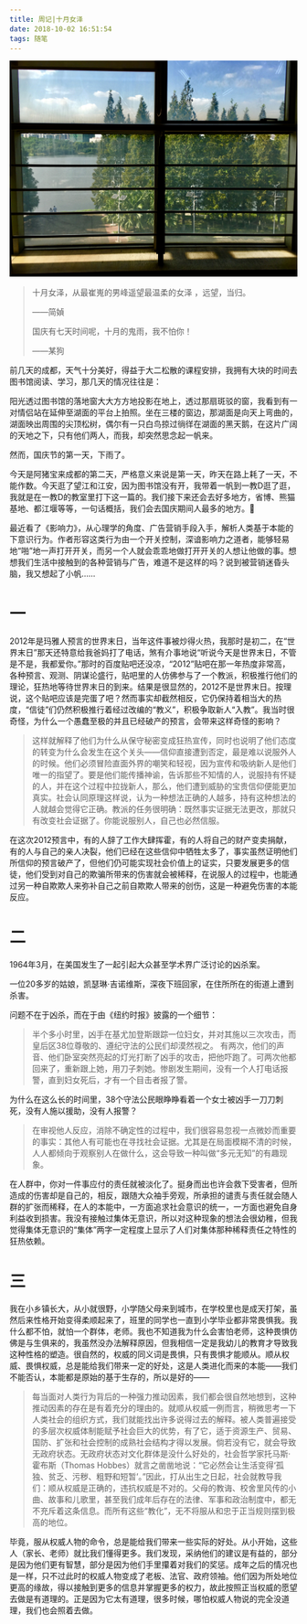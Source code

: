 ```yaml
---
title: 周记|十月女泽
date: 2018-10-02 16:51:54
tags: 随笔
---
```


![week7-1](https://raw.githubusercontent.com/Shiyuang-scu/blog_img/master/week7-1.jpg)
> 十月女泽，从最崔嵬的男峰遥望最温柔的女泽 ，远望，当归。
>
> ——简媜
>
> 国庆有七天时间呢，十月的鬼雨，我不怕你！
>
> ——某狗
<!--more-->

前几天的成都，天气十分美好，得益于大二松散的课程安排，我拥有大块的时间去图书馆阅读、学习，那几天的情况往往是：

阳光透过图书馆的落地窗大大方方地投影在地上，透过那扇斑驳的窗，我看到有一对情侣站在延伸至湖面的平台上拍照。坐在三楼的窗边，那湖面是向天上弯曲的，湖面映出周围的尖顶松树，偶尔有一只白鸟掠过徜徉在湖面的黑天鹅，在这片广阔的天地之下，只有他们两人，而我，却突然思念起一帆来。

然而，国庆节的第一天，下雨了。

今天是阿猪宝来成都的第二天，严格意义来说是第一天，昨天在路上耗了一天，不能作数。今天逛了望江和江安，因为图书馆没有开，我带着一帆到一教D逛了逛，我就是在一教D的教室里打下这一篇的。我们接下来还会去好多地方，省博、熊猫基地、都江堰等等，一句话概括，我们会去国庆期间人最多的地方。🐶

最近看了《影响力》，从心理学的角度、广告营销手段入手，解析人类基于本能的下意识行为。作者形容这类行为由一个开关控制，深谙影响力之道者，能够轻易地“啪”地一声打开开关，而另一个人就会乖乖地做打开开关的人想让他做的事。想想我们生活中接触到的各种营销与广告，难道不是这样的吗？说到被营销迷昏头脑，我又想起了小帆……

# 一

2012年是玛雅人预言的世界末日，当年这件事被炒得火热，我那时是初二，在“世界末日”那天还特意给我爸妈打了电话，煞有介事地说“听说今天是世界末日，不管是不是，我都爱你。”那时的百度贴吧还没凉，“2012”贴吧在那一年热度非常高，各种预言、观测、阴谋论盛行，贴吧里的人仿佛参与了一个教派，积极推行他们的理论，狂热地等待世界末日的到来。结果是很显然的，2012不是世界末日。按理说，这个贴吧应该是完蛋了吧？然而事实却截然相反，它仍保持着相当大的热度，“信徒”们仍然积极推行着经过改编的“教义”，积极争取新人“入教”。我当时很奇怪，为什么一个愚蠢至极的并且已经破产的预言，会带来这样奇怪的影响？

> 这样就解释了他们为什么从保守秘密变成狂热宣传，同时也说明了他们态度的转变为什么会发生在这个关头——信仰直接遭到否定，最是难以说服外人的时候。他们必须冒险直面外界的嘲笑和轻视，因为宣传和吸纳新人是他们唯一的指望了。要是他们能传播神谕，告诉那些不知情的人，说服持有怀疑的人，并在这个过程中拉拢新人，那么，他们遭到威胁的宝贵信仰便能更加真实。社会认同原理这样说，认为一种想法正确的人越多，持有这种想法的人就越会觉得它正确。教派的任务很明确：既然事实证据无法更改，那就只有改变社会证据了。你能说服别人，自己也必然信服。

在这次2012预言中，有的人辞了工作大肆挥霍，有的人将自己的财产变卖捐献，有的人与自己的亲人决裂，他们已经在这些信仰中牺牲太多了，事实虽然证明他们所信仰的预言破产了，但他们仍可能实现社会价值上的证实，只要发展更多的信徒，他们受到对自己的欺骗所带来的伤害就会被稀释，在说服人的过程中，也能通过另一种自欺欺人来弥补自己之前自欺欺人带来的创伤，这是一种避免伤害的本能反应。

# 二

1964年3月，在美国发生了一起引起大众甚至学术界广泛讨论的凶杀案。

一位20多岁的姑娘，凯瑟琳·吉诺维斯，深夜下班回家，在住所所在的街道上遭到杀害。

问题不在于凶杀，而在于由《纽约时报》披露的一个细节：

> 半个多小时里，凶手在基尤加登斯跟踪一位妇女，并对其施以三次攻击，而皇后区38位尊敬的、遵纪守法的公民们却漠然视之。 有两次，他们的声音、他们卧室突然亮起的灯光打断了凶手的攻击，把他吓跑了。可两次他都回来了，重新跟上她，用刀子刺她。惨剧发生期间，没有一个人打电话报警，直到妇女死后，才有一个目击者报了警。

为什么在这么长的时间里，38个守法公民眼睁睁看着一个女士被凶手一刀刀刺死，没有人施以援助，没有人报警？

> 在审视他人反应，消除不确定性的过程中，我们很容易忽视一点微妙而重要的事实：其他人有可能也在寻找社会证据。尤其是在局面模糊不清的时候，人人都倾向于观察别人在做什么，这会导致一种叫做“多元无知”的有趣现象。

在人群中，你对一件事应付的责任就被淡化了。挺身而出也许会救下受害者，但所造成的伤害却是自己的，相反，跟随大众袖手旁观，所承担的谴责与责任就会随人群的扩张而稀释，在人的本能中，一方面追求社会意识的统一，一方面也避免自身利益收到损害。我没有接触过集体无意识，所以对这种现象的想法会很幼稚，但我觉得集体无意识的“集体”两字一定程度上显示了人们对集体那种稀释责任之特性的狂热依赖。

# 三

我在小乡镇长大，从小就很野，小学随父母来到城市，在学校里也是成天打架，虽然后来性格开始变得柔顺起来了，班里的同学也一直到小学毕业都非常畏惧我。我什么都不怕，就怕一个群体，老师。我也不知道我为什么会害怕老师，这种畏惧仿佛是与生俱来的，我虽然没办法解释原因，但我相信一定是我幼儿的教育才导致我这种性格的塑造。很自然的，权威的同义词是畏惧，只有畏惧才能顺从。顺从权威、畏惧权威，总是能给我们带来一定的好处，这是人类进化而来的本能——我们不能否认，本能都是原始的基于生存的，所以是好的——

> 每当面对人类行为背后的一种强力推动因素，我们都会很自然地想到，这种推动因素的存在是有着充分的理由的。就顺从权威一例而言，稍微思考一下人类社会的组织方式，我们就能找出许多说得过去的解释。被人类普遍接受的多层次权威体制能赋予社会巨大的优势，有了它，适于资源生产、贸易、国防、扩张和社会控制的成熟社会结构才得以发展。倘若没有它，就会导致无政府状态。无政府状态对文化群体是没什么好处的，社会哲学家托马斯·霍布斯（Thomas Hobbes）就言之凿凿地说：“它必然会让生活变得‘孤独、贫乏、污秽、粗野和短暂’。”因此，打从出生之日起，社会就教导我们：顺从权威是正确的，违抗权威是不对的。父母的教诲、校舍里风传的小曲、故事和儿歌里，甚至我们成年后存在的法律、军事和政治制度中，都无不充斥着这条信息。而所有这些“教化”，无不将服从和忠于正当规则摆到极高的地位。 

毕竟，服从权威人物的命令，总是能给我们带来一些实际的好处。从小开始，这些人（家长、老师）就比我们懂得更多。我们发现，采纳他们的建议是有益的，部分是因为他们更有智慧，部分是因为他们手里攥着对我们的奖惩。成年之后的情况也是一样，只不过此时的权威人物变成了老板、法官、政府领袖。他们因为所处地位更高的缘故，得以接触到更多的信息并掌握更多的权力，故此按照正当权威的愿望去做是有道理的。正是因为它太有道理，很多时候，哪怕权威人物说的完全没道理，我们也会照着去做。